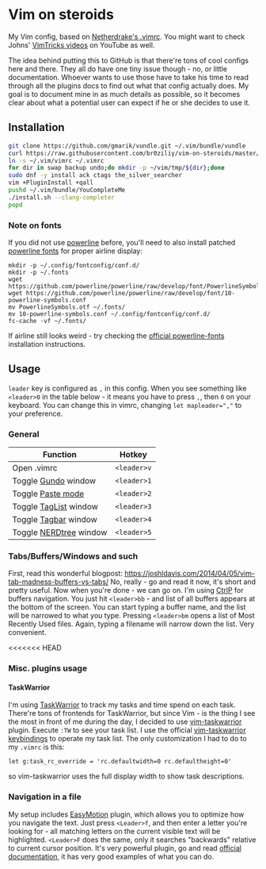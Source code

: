 Vim on steroids
===============

My Vim config, based on
[Netherdrake's
.vimrc](https://github.com/Netherdrake/Dotfiles/blob/master/common/.vimrc).
You might want to check Johns' [VimTricks
videos](https://www.youtube.com/user/MinuteVimTricks) on YouTube as well.

The idea behind putting this to GitHub is that there're tons of cool configs
here and there. They all do have one tiny issue though - no, or little
documentation. Whoever wants to use those have to take his time to read through
all the plugins docs to find out what that config actually does. My goal is to
document mine in as much details as possible, so it becomes clear about what a
potential user can expect if he or she decides to use it.

Installation
------------

```bash
git clone https://github.com/gmarik/vundle.git ~/.vim/bundle/vundle
curl https://raw.githubusercontent.com/br0ziliy/vim-on-steroids/master/vimrc > ~/.vim/vimrc
ln -s ~/.vim/vimrc ~/.vimrc
for dir in swap backup undo;do mkdir -p ~/vim/tmp/${dir};done
sudo dnf -y install ack ctags the_silver_searcher
vim +PluginInstall +qall
pushd ~/.vim/bundle/YouCompleteMe
./install.sh --clang-completer
popd
```

### Note on fonts

If you did not use
[powerline](https://powerline.readthedocs.org/en/master/overview.html) before, you'll need to also install patched
[powerline fonts](https://github.com/bling/vim-airline#integrating-with-powerline-fonts)
for proper airline display:

```
mkdir -p ~/.config/fontconfig/conf.d/
mkdir -p ~/.fonts
wget https://github.com/powerline/powerline/raw/develop/font/PowerlineSymbols.otf
wget https://github.com/powerline/powerline/raw/develop/font/10-powerline-symbols.conf
mv PowerlineSymbols.otf ~/.fonts/
mv 10-powerline-symbols.conf ~/.config/fontconfig/conf.d/
fc-cache -vf ~/.fonts/
```

If airline still looks weird - try checking the [official
powerline-fonts](https://powerline.readthedocs.org/en/master/installation/linux.html#fonts-installation)
installation instructions.

Usage
-----

`leader` key is configured as `,` in this config.
When you see something like `<leader>0` in the table below - it means you have
to press `,`, then `0` on your keyboard. You can change this in vimrc, changing
`let mapleader=","` to your preference.

### General

|Function|Hotkey|
|--------|------|
|Open .vimrc|`<leader>v`|
|Toggle [Gundo](http://bitbucket.org/sjl/gundo.vim) window|`<leader>1`|
|Toggle [Paste mode](http://vim.wikia.com/wiki/Toggle_auto-indenting_for_code_paste)|`<leader>2`|
|Toggle [TagList](http://vim-taglist.sourceforge.net/) window|`<leader>3`|
|Toggle [Tagbar](http://majutsushi.github.com/tagbar/) window|`<leader>4`|
|Toggle [NERDtree](http://github.com/scrooloose/nerdtree) window|`<leader>5`|

### Tabs/Buffers/Windows and such

First, read this wonderful blogpost:
https://joshldavis.com/2014/04/05/vim-tab-madness-buffers-vs-tabs/
No, really - go and read it now, it's short and pretty useful.
Now when you're done - we can go on.
I'm using [CtrlP](https://github.com/kien/ctrlp.vim) for buffers navigation.
You just hit `<leader>bb` - and list of all buffers appears at the bottom of the
screen. You can start typing a buffer name, and the list will be narrowed to
what you type. Pressing `<leader>bm` opens a list of Most Recently Used files.
Again, typing a filename will narrow down the list. Very convenient.

<<<<<<< HEAD
### Misc. plugins usage

#### TaskWarrior

I'm using [TaskWarrior](http://taskwarrior.org/) to track my tasks and time
spend on each task. There're tons of frontends for TaskWarrior, but since Vim -
is the thing I see the most in front of me during the day, I decided to use
[vim-taskwarrior](https://github.com/blindFS/vim-taskwarrior) plugin.
Execute `:TW` to see your task list. I use the official [vim-taskwarrior keybindings](https://github.com/blindFS/vim-taskwarrior#default-map)
to operate my task list. The only customization I had to do to my `.vimrc` is this:
```
let g:task_rc_override = 'rc.defaultwidth=0 rc.defaultheight=0'
```
so vim-taskwarrior uses the full display width to show task descriptions.
### Navigation in a file

My setup includes [EasyMotion](https://github.com/easymotion/vim-easymotion)
plugin, which allows you to optimize how you navigate the text.
Just press `<Leader>f`, and then enter a letter you're looking for - all
matching letters on the current visible text will be highlighted. `<Leader>F`
does the same, only it searches "backwards" relative to current cursor position.
It's very powerful plugin, go and read [official
documentation](https://github.com/easymotion/vim-easymotion#usage-example-for-the-base-features),
it has very good examples of what you can do.
